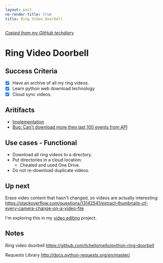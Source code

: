 ```yaml
---
layout: post
no-render-title: true
title: Ring Video Doorbell
---
```


_[Copied from my GitHub techdiary](https://github.com/idvorkin/techdiary/blob/master/ring-video-download.md)_

# Ring Video Doorbell

## Success Criteria

- [x] Have an archive of all my ring videos.
- [x] Learn python web download technology
- [x] Cloud sync videos.

## Aritifacts

- [Implementation](https://github.com/idvorkin/LinqPadSnippets/blob/master/python/ring-video-doorbell.py)
- [Bug: Can't download more then last 100 events from API](https://github.com/tchellomello/python-ring-doorbell/issues/84)

## Use cases - Functional

- Download all ring videos to a directory.
- Put directories in a cloud location:
  - Cheated and used One Drive.
- Do not re-download duplicate videos.

## Up next

Erase video content that hasn't changed, so videos are actually interesting:
https://stackoverflow.com/questions/13142541/extract-thumbnails-of-every-camera-change-on-a-video-file

I'm exploring this in my [video editing](https://github.com/idvorkin/video-edit) project.

## Notes

Ring video doorbell
https://github.com/tchellomello/python-ring-doorbell

Requests Library
http://docs.python-requests.org/en/master/
